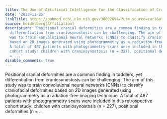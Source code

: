 ```yaml
---
title: The Use of Artificial Intelligence for the Classification of Craniofacial Deformities
date: '2023-11-25'
linkTitle: https://pubmed.ncbi.nlm.nih.gov/38002694/?utm_source=curl&utm_medium=rss&utm_campaign=pubmed-2&utm_content=1FakS-2QOkCT8HsMOQP1bCRQ4YzyumYOmxmF0moLsQ3dFB1E9V&fc=20220326224207&ff=20231125170656&v=2.17.9.post6+86293ac
source: heidelberg[Affiliation]
description: 'Positional cranial deformities are a common finding in toddlers, yet
  differentiation from craniosynostosis can be challenging. The aim of this study
  was to train convolutional neural networks (CNNs) to classify craniofacial deformities
  based on 2D images generated using photogrammetry as a radiation-free imaging technique.
  A total of 487 patients with photogrammetry scans were included in this retrospective
  cohort study: children with craniosynostosis (n = 227), positional deformities (n
  = ...'
disable_comments: true
---
```

Positional cranial deformities are a common finding in toddlers, yet differentiation from craniosynostosis can be challenging. The aim of this study was to train convolutional neural networks (CNNs) to classify craniofacial deformities based on 2D images generated using photogrammetry as a radiation-free imaging technique. A total of 487 patients with photogrammetry scans were included in this retrospective cohort study: children with craniosynostosis (n = 227), positional deformities (n = ...